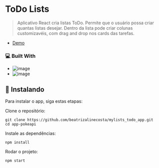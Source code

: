 # ToDo Lists

>Aplicativo React cria listas ToDo.
>Permite que o usuário possa criar quantas listas desejar. Dentro da lista pode criar colunas customizavéis, com drag and drop nos cards das tarefas.
- [Demo](https://beatrizalinecosta.github.io/mylists_todo_app/)

### 💻 Built With
* ![image](https://img.shields.io/badge/React-20232A?style=for-the-badge&logo=react&logoColor=61DAFB)
* ![image](https://img.shields.io/badge/Bootstrap-563D7C?style=for-the-badge&logo=bootstrap&logoColor=white)


## 🚀 Instalando

Para instalar o app, siga estas etapas:

Clone o repositório:

```
git clone https://github.com/beatrizalinecosta/mylists_todo_app.git
cd app-pokeapi
```

Instale as dependências:

```
npm install
```

Rodar o projeto:

```
npm start
```


